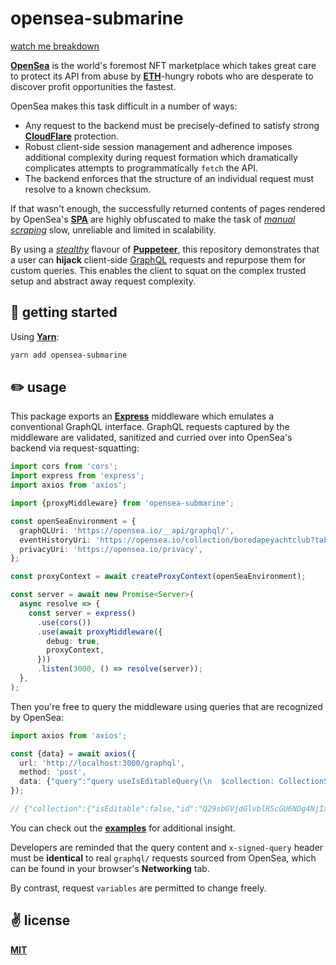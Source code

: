 # opensea-submarine

[watch me breakdown](https://twitter.com/cawfree/status/1550505696747307013)

[__OpenSea__](https://opensea.io) is the world's foremost NFT marketplace which takes great care to protect its API from abuse by [__ETH__](https://ethereum.org/en/)-hungry robots who are desperate to discover profit opportunities the fastest.

OpenSea makes this task difficult in a number of ways:
  - Any request to the backend must be precisely-defined to satisfy strong [__CloudFlare__](https://www.cloudflare.com/en-gb/) protection.
  - Robust client-side session management and adherence imposes additional complexity during request formation which dramatically complicates attempts to programmatically `fetch` the API.
  - The backend enforces that the structure of an individual request must resolve to a known checksum.

If that wasn't enough, the successfully returned contents of pages rendered by OpenSea's [__SPA__](https://en.wikipedia.org/wiki/Single-page_application) are highly obfuscated to make the task of [_manual scraping_](https://github.com/cawfree/opensea-floor-looks-rare) slow, unreliable and limited in scalability.

By using a [_stealthy_](https://www.npmjs.com/package/puppeteer-extra-plugin-stealth) flavour of [__Puppeteer__](https://developer.chrome.com/docs/puppeteer/), this repository demonstrates that a user can __hijack__ client-side [GraphQL](https://graphql.org/) requests and repurpose them for custom queries. This enables the client to squat on the complex trusted setup and abstract away request complexity.

## 🚀 getting started

Using [__Yarn__](https://yarnpkg.com/):

```bash
yarn add opensea-submarine
```

## ✏️ usage

This package exports an [__Express__](https://github.com/expressjs/express) middleware which emulates a conventional GraphQL interface. GraphQL requests captured by the middleware are validated, sanitized and curried over into OpenSea's backend via request-squatting:

```typescript
import cors from 'cors';
import express from 'express';
import axios from 'axios';

import {proxyMiddleware} from 'opensea-submarine';

const openSeaEnvironment = {
  graphQLUri: 'https://opensea.io/__api/graphql/',
  eventHistoryUri: 'https://opensea.io/collection/boredapeyachtclub?tab=activity',
  privacyUri: 'https://opensea.io/privacy',
};

const proxyContext = await createProxyContext(openSeaEnvironment);

const server = await new Promise<Server>(
  async resolve => {
    const server = express()
      .use(cors())
      .use(await proxyMiddleware({
        debug: true,
        proxyContext,
      }))
      .listen(3000, () => resolve(server));
  },
);
```

Then you're free to query the middleware using queries that are recognized by OpenSea:

```typescript
import axios from 'axios';

const {data} = await axios({
  url: 'http://localhost:3000/graphql',
  method: 'post',
  data: {"query":"query useIsEditableQuery(\n  $collection: CollectionSlug!\n) {\n  collection(collection: $collection) {\n    isEditable\n    id\n  }\n}\n","variables":{"collection": "boredapeyachtclub"}},
});

// {"collection":{"isEditable":false,"id":"Q29sbGVjdGlvblR5cGU6NDg4NjIx"}}
```

You can check out the [__examples__](./scripts/start.ts) for additional insight.

Developers are reminded that the query content and `x-signed-query` header must be __identical__ to real `graphql/` requests sourced from OpenSea, which can be found in your browser's __Networking__ tab.

By contrast, request `variables` are permitted to change freely.

## ✌️ license
[__MIT__](./LICENSE)
